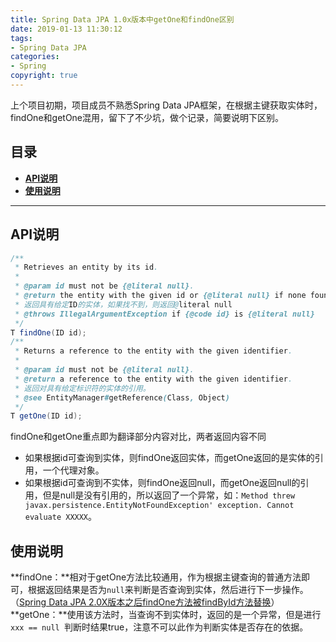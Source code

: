 ```yaml
---
title: Spring Data JPA 1.0x版本中getOne和findOne区别
date: 2019-01-13 11:30:12
tags:
- Spring Data JPA
categories:
- Spring
copyright: true
---
```

上个项目初期，项目成员不熟悉Spring Data JPA框架，在根据主键获取实体时，findOne和getOne混用，留下了不少坑，做个记录，简要说明下区别。
<!--more-->
## 目录
* [**API说明**](#1)
* [**使用说明**](#2)

---
<h2 id='1'>API说明</h2>

```java
/**
 * Retrieves an entity by its id.
 * 
 * @param id must not be {@literal null}.
 * @return the entity with the given id or {@literal null} if none found
 * 返回具有给定ID的实体，如果找不到，则返回@literal null
 * @throws IllegalArgumentException if {@code id} is {@literal null}
 */
T findOne(ID id);
/**
 * Returns a reference to the entity with the given identifier.
 * 
 * @param id must not be {@literal null}.
 * @return a reference to the entity with the given identifier.
 * 返回对具有给定标识符的实体的引用。
 * @see EntityManager#getReference(Class, Object)
 */
T getOne(ID id);
```

findOne和getOne重点即为翻译部分内容对比，两者返回内容不同
- 如果根据id可查询到实体，则findOne返回实体，而getOne返回的是实体的引用，一个代理对象。
- 如果根据id可查询到不实体，则findOne返回null，而getOne返回null的引用，但是null是没有引用的，所以返回了一个异常，如：`Method threw javax.persistence.EntityNotFoundException' exception. Cannot evaluate XXXXX`。

<h2 id='2'>使用说明</h2>

**findOne：**相对于getOne方法比较通用，作为根据主键查询的普通方法即可，根据返回结果是否为`null`来判断是否查询到实体，然后进行下一步操作。  （[Spring Data JPA 2.0X版本之后findOne方法被findById方法替换](http://xiaotong.site/2019/01/13/Spring%20Data%20JPA%202.0X%E7%89%88%E6%9C%AC%E4%B9%8B%E5%90%8EfindOne%E6%96%B9%E6%B3%95%E8%A2%ABfindById%E6%96%B9%E6%B3%95%E6%9B%BF%E6%8D%A2/)）
**getOne：**使用该方法时，当查询不到实体时，返回的是一个异常，但是进行`xxx == null `判断时结果true，注意不可以此作为判断实体是否存在的依据。

	
